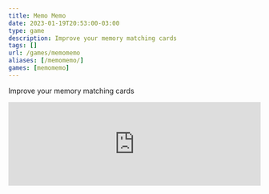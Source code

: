 ```yaml
---
title: Memo Memo
date: 2023-01-19T20:53:00-03:00
type: game
description: Improve your memory matching cards
tags: []
url: /games/memomemo
aliases: [/memomemo/]
games: [memomemo]
---
```

Improve your memory matching cards

<iframe src="https://itch.io/embed/1884355?linkback=true&amp;bg_color=16171a&amp;fg_color=fafdff&amp;link_color=ff2674&amp;border_color=222" width="100%" height="167" frameborder="0"><a href="https://juancolacelli.itch.io/memomemo">Memo Memo by Juan Colacelli</a></iframe>
